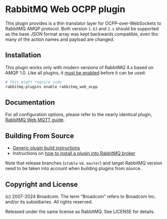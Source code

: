 # RabbitMQ Web OCPP plugin

This plugin provides is a thin translator layer for OCPP-over-WebSockets to RabbitMQ AMQP protocol. Both version `1.6J` and `2.x` should be supported as the base JSON format array was kept backwards compatible, even tho many of the action names and payload are changed.

## Installation

This plugin works only with modern versions of RabbitMQ 4.x based on AMQP 1.0.
Like all plugins, it [must be enabled](https://www.rabbitmq.com/plugins.html) before it can be used:

``` bash
# this might require sudo
rabbitmq-plugins enable rabbitmq_web_ocpp
```

## Documentation

For all configuration options, please refer to the nearly identical plugin, [RabbitMQ Web MQTT guide](https://www.rabbitmq.com/web-mqtt.html).


## Building From Source

 * [Generic plugin build instructions](https://www.rabbitmq.com/plugin-development.html)
 * Instructions on [how to install a plugin into RabbitMQ broker](https://www.rabbitmq.com/plugins.html#installing-plugins)

Note that release branches (`stable` vs. `master`) and target RabbitMQ version need to be taken into account
when building plugins from source.


## Copyright and License

(c) 2007-2024 Broadcom. The term “Broadcom” refers to Broadcom Inc. and/or its subsidiaries. All rights reserved.

Released under the same license as RabbitMQ. See LICENSE for details.
